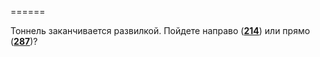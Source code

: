 ======

Тоннель заканчивается развилкой. Пойдете направо ([**214**](#n_214)) или прямо ([**287**](#n_287))?

